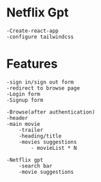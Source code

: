 # Netflix Gpt

    -Create-react-app
    -configure tailwindcss


# Features
    -sign in/sign out form
    -redirect to browse page
    -Login form
    -Signup form

    -Browse(after authentication)
    -header
    -main movie
        -trailer
        -heading/title
        -movies suggestions
            - movieList * N

    -Netflix gpt
        -search bar
        -movie suggestions

